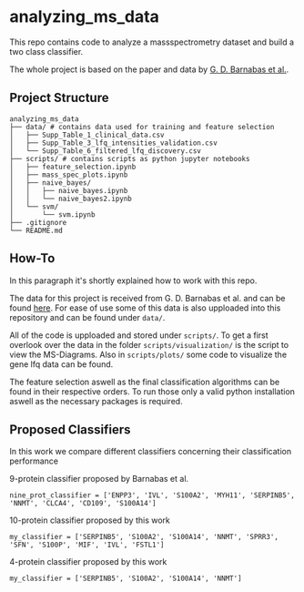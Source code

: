 # analyzing_ms_data
This repo contains code to analyze a massspectrometry dataset and build a two class classifier.

The whole project is based on the paper and data by [G. D. Barnabas et al.](https://pubmed.ncbi.nlm.nih.gov/30760538/).

## Project Structure
```
analyzing_ms_data
├── data/ # contains data used for training and feature selection
│   ├── Supp_Table_1_clinical_data.csv
│   ├── Supp_Table_3_lfq_intensities_validation.csv
│   └── Supp_Table_6_filtered_lfq_discovery.csv
├── scripts/ # contains scripts as python jupyter notebooks
│   ├── feature_selection.ipynb
│   ├── mass_spec_plots.ipynb
│   ├── naive_bayes/
│   │   ├── naive_bayes.ipynb
│   │   └── naive_bayes2.ipynb
│   └── svm/
│       └── svm.ipynb
├── .gitignore
└── README.md
```

## How-To

In this paragraph it's shortly explained how to work with this repo.

The data for this project is received from G. D. Barnabas et al. and can be found [here](https://massive.ucsd.edu/ProteoSAFe/dataset.jsp?task=f64c8542fbb04f7b8cfb8fe1078fbec2). For ease of use some of this data is also upploaded into this repository and can be found under ```data/```.

All of the code is upploaded and stored under ```scripts/```. To get a first overlook over the data in the folder ```scripts/visualization/``` is the script to view the MS-Diagrams. Also in ```scripts/plots/``` some code to visualize the gene lfq data can be found.

The feature selection aswell as the final classification algorithms can be found in their respective orders. To run those only a valid python installation aswell as the necessary packages is required.

## Proposed Classifiers
In this work we compare different classifiers concerning their classification performance

9-protein classifier proposed by Barnabas et al.
```
nine_prot_classifier = ['ENPP3', 'IVL', 'S100A2', 'MYH11', 'SERPINB5', 'NNMT', 'CLCA4', 'CD109', 'S100A14']
```

10-protein classifier proposed by this work
```
my_classifier = ['SERPINB5', 'S100A2', 'S100A14', 'NNMT', 'SPRR3', 'SFN', 'S100P', 'MIF', 'IVL', 'FSTL1']
```

4-protein classifier proposed by this work
```
my_classifier = ['SERPINB5', 'S100A2', 'S100A14', 'NNMT']
```
